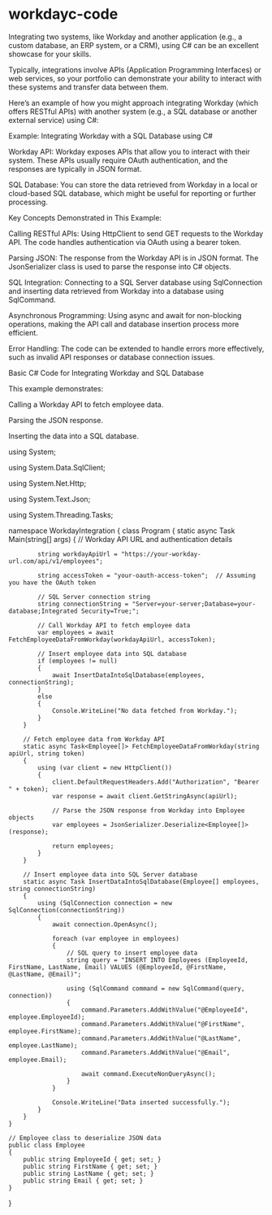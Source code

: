 # workdayc-code
Integrating two systems, like Workday and another application (e.g., a custom database, an ERP system, or a CRM), using C# can be an excellent showcase for your skills. 

Typically, integrations involve APIs (Application Programming Interfaces) or web services, so your portfolio can demonstrate your ability to interact with these systems and transfer data between them.

Here’s an example of how you might approach integrating Workday (which offers RESTful APIs) with another system (e.g., a SQL database or another external service) using C#:

Example: Integrating Workday with a SQL Database using C#

Workday API: Workday exposes APIs that allow you to interact with their system. These APIs usually require OAuth authentication, and the responses are typically in JSON format.

SQL Database: You can store the data retrieved from Workday in a local or cloud-based SQL database, which might be useful for reporting or further processing.

Key Concepts Demonstrated in This Example:

Calling RESTful APIs: Using HttpClient to send GET requests to the Workday API. The code handles authentication via OAuth using a bearer token.

Parsing JSON: The response from the Workday API is in JSON format. The JsonSerializer class is used to parse the response into C# objects.

SQL Integration: Connecting to a SQL Server database using SqlConnection and inserting data retrieved from Workday into a database using SqlCommand.

Asynchronous Programming: Using async and await for non-blocking operations, making the API call and database insertion process more efficient.

Error Handling: The code can be extended to handle errors more effectively, such as invalid API responses or database connection issues.

Basic C# Code for Integrating Workday and SQL Database

This example demonstrates:

Calling a Workday API to fetch employee data.

Parsing the JSON response.

Inserting the data into a SQL database.

using System;

using System.Data.SqlClient;

using System.Net.Http;

using System.Text.Json;

using System.Threading.Tasks;

namespace WorkdayIntegration
{
    class Program
    {
        static async Task Main(string[] args)
        {
            // Workday API URL and authentication details
            
            string workdayApiUrl = "https://your-workday-url.com/api/v1/employees";
            
            string accessToken = "your-oauth-access-token";  // Assuming you have the OAuth token

            // SQL Server connection string
            string connectionString = "Server=your-server;Database=your-database;Integrated Security=True;";

            // Call Workday API to fetch employee data
            var employees = await FetchEmployeeDataFromWorkday(workdayApiUrl, accessToken);

            // Insert employee data into SQL database
            if (employees != null)
            {
                await InsertDataIntoSqlDatabase(employees, connectionString);
            }
            else
            {
                Console.WriteLine("No data fetched from Workday.");
            }
        }

        // Fetch employee data from Workday API
        static async Task<Employee[]> FetchEmployeeDataFromWorkday(string apiUrl, string token)
        {
            using (var client = new HttpClient())
            {
                client.DefaultRequestHeaders.Add("Authorization", "Bearer " + token);
                var response = await client.GetStringAsync(apiUrl);

                // Parse the JSON response from Workday into Employee objects
                var employees = JsonSerializer.Deserialize<Employee[]>(response);

                return employees;
            }
        }

        // Insert employee data into SQL Server database
        static async Task InsertDataIntoSqlDatabase(Employee[] employees, string connectionString)
        {
            using (SqlConnection connection = new SqlConnection(connectionString))
            {
                await connection.OpenAsync();

                foreach (var employee in employees)
                {
                    // SQL query to insert employee data
                    string query = "INSERT INTO Employees (EmployeeId, FirstName, LastName, Email) VALUES (@EmployeeId, @FirstName, @LastName, @Email)";

                    using (SqlCommand command = new SqlCommand(query, connection))
                    {
                        command.Parameters.AddWithValue("@EmployeeId", employee.EmployeeId);
                        command.Parameters.AddWithValue("@FirstName", employee.FirstName);
                        command.Parameters.AddWithValue("@LastName", employee.LastName);
                        command.Parameters.AddWithValue("@Email", employee.Email);

                        await command.ExecuteNonQueryAsync();
                    }
                }

                Console.WriteLine("Data inserted successfully.");
            }
        }
    }

    // Employee class to deserialize JSON data
    public class Employee
    {
        public string EmployeeId { get; set; }
        public string FirstName { get; set; }
        public string LastName { get; set; }
        public string Email { get; set; }
    }
}
